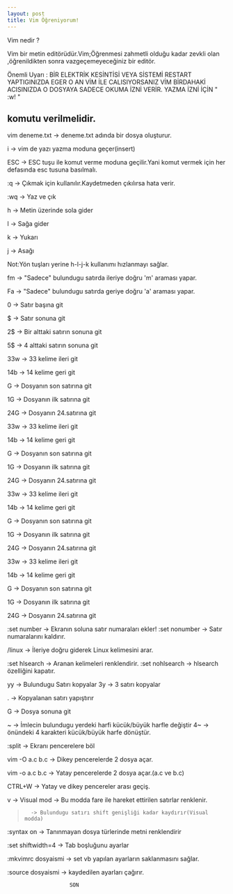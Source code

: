 ```yaml
---
layout: post
title: Vim Öğreniyorum!
---
```




Vim nedir ?

Vim bir metin editörüdür.Vim;Öğrenmesi zahmetli olduğu kadar zevkli olan ,öğrenildikten sonra 
vazgeçemeyeceğiniz bir editör.


Önemli Uyarı : 
BİR ELEKTRİK KESİNTİSİ VEYA SİSTEMİ RESTART YAPTIGINIZDA
EGER O AN VİM İLE CALISIYORSANIZ VİM BİRDAHAKİ ACISINIZDA O DOSYAYA
SADECE OKUMA İZNİ VERİR.
YAZMA İZNİ İÇİN   "   :w!   "

   komutu verilmelidir.
-----------------------------------------------------------
vim deneme.txt 	-> deneme.txt adında bir dosya oluşturur.

i               -> vim de yazı yazma moduna geçer(insert)

ESC 		-> ESC tuşu ile komut verme moduna geçilir.Yani komut vermek
		   için her defasında esc tusuna basılmalı.

:q 		-> Çıkmak için kullanılır.Kaydetmeden çıkılırsa hata verir.

:wq 		-> Yaz ve çık

h 		-> Metin üzerinde sola gider

l 	       	-> Sağa gider

k 		-> Yukarı

j 		-> Asağı

Not:Yön tuşları yerine h-l-j-k kullanımı hızlanmayı sağlar.

fm 		-> "Sadece" bulundugu satırda ileriye doğru  'm' araması yapar.

Fa 		-> "Sadece" bulundugu satırda geriye doğru  'a' araması yapar.

0 		-> Satır başına git

$ 		-> Satır sonuna git

2$ 		-> Bir alttaki satırın sonuna git

5$ 	        -> 4 alttaki satırın sonuna git

33w 		-> 33 kelime ileri git

14b 		-> 14 kelime geri git

G 		-> Dosyanın son satırına git

1G 		-> Dosyanın ilk satırına git

24G 		-> Dosyanın 24.satırına git

33w 		-> 33 kelime ileri git

14b 		-> 14 kelime geri git

G 		-> Dosyanın son satırına git

1G 		-> Dosyanın ilk satırına git

24G 		-> Dosyanın 24.satırına git

33w 		-> 33 kelime ileri git

14b 		-> 14 kelime geri git

G 		-> Dosyanın son satırına git

1G 		-> Dosyanın ilk satırına git

24G 		-> Dosyanın 24.satırına git

33w 		-> 33 kelime ileri git

14b 		-> 14 kelime geri git

G 		-> Dosyanın son satırına git

1G 		-> Dosyanın ilk satırına git

24G 		-> Dosyanın 24.satırına git

:set number 	-> Ekranın soluna satır numaraları ekler!
:set nonumber 	-> Satır numaralarını kaldırır.

/linux 		-> İleriye doğru giderek Linux kelimesini arar.

:set hlsearch 	-> Aranan kelimeleri renklendirir.
:set nohlsearch -> hlsearch özelliğini kapatır.

yy 		-> Bulundugu Satırı kopyalar
3y 		-> 3 satırı kopyalar

. 		-> Kopyalanan satırı yapıştırır

G 		-> Dosya sonuna git

~ 		-> İmlecin bulundugu yerdeki harfi kücük/büyük harfle değiştir
4~ 		-> önündeki 4 karakteri kücük/büyük harfe dönüştür.

:split 	        -> Ekranı pencerelere böl

vim -O a.c b.c  -> Dikey pencerelerde 2 dosya açar.

vim -o a.c b.c  -> Yatay pencerelerde 2 dosya açar.(a.c ve b.c)

CTRL+W 		-> Yatay ve dikey pencereler arası geçiş.

v 		-> Visual mod
		-> Bu modda fare ile hareket ettirilen satırlar renklenir.

> 		-> Bulundugu satırı shift genişliği kadar kaydırır(Visual modda)

:syntax on 	-> Tanınmayan dosya türlerinde metni renklendirir

:set shiftwidth=4 	-> Tab boşluğunu ayarlar

:mkvimrc dosyaismi 	-> set vb yapılan ayarların saklanmasını sağlar.

:source dosyaismi 	-> kaydedilen ayarları çağırır.

						SON





